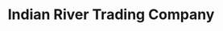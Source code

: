 ---
title: "Indian River Trading Company"
url: /muskoka-lakes/indian-river-trading-company/
shop: Allgemein
---